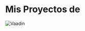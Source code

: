 # Mis Proyectos de
![Vaadin](https://upload.wikimedia.org/wikipedia/commons/a/ad/Vaadin-logo-hi.png)
